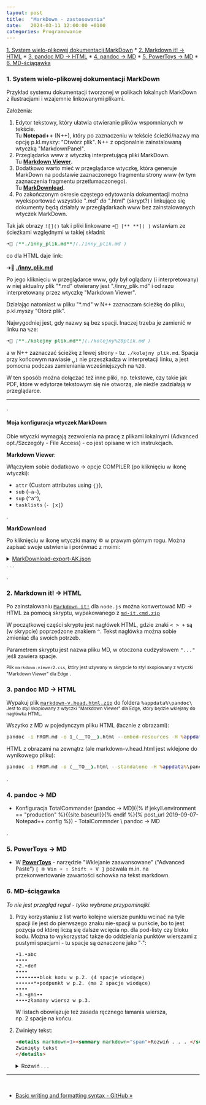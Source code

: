 ```yaml
---
layout: post
title:  "MarkDown - zastosowania"
date:   2024-03-11 12:00:00 +0100
categories: Programowanie
---
```


[1. System wielo-plikowej dokumentacji MarkDown]({{site.url}}{{site.baseurl}}{{page.url}}#1system-wielo-plikowej-dokumentacji-markdown) * 
[2. Markdown it! -> HTML]({{site.url}}{{site.baseurl}}{{page.url}}#2markdown-it---html) * 
[3. pandoc MD -> HTML]({{site.url}}{{site.baseurl}}{{page.url}}#3pandoc-md---html) * 
[4. pandoc -> MD]({{site.url}}{{site.baseurl}}{{page.url}}#4pandoc---md) * 
[5. PowerToys -> MD]({{site.url}}{{site.baseurl}}{{page.url}}#5powertoys---md) * 
[6. MD-ściągawka]({{site.url}}{{site.baseurl}}{{page.url}}#6md-ściągawka) 

<style>.date{font-size: smaller;color:#828282;}</style>

### 1. System wielo-plikowej dokumentacji MarkDown 

Przykład systemu dokumentacji tworzonej w polikach lokalnych MarkDown z ilustracjami i wzajemnie linkowanymi plikami.

Założenia:
1. Edytor tekstowy, który ułatwia otwieranie plików wspomnianych w tekście.  
   Tu **Notepad++** (N++), który po zaznaczeniu w tekście ścieżki/nazwy  ma opcję p.kl.myszy: "Otwórz plik". N++ z opcjonalnie zainstalowaną wtyczką "MarkdownPanel".
2. Przeglądarka www z wtyczką interpretującą pliki MarkDown.  
   Tu [**Markdown Viewer**](https://github.com/simov/markdown-viewer).
3. Dodatkowo warto mieć w przeglądarce wtyczkę, która generuje MarkDown na podstawie zaznaczonego fragmentu strony www (w tym zaznaczenia fragmentu przetłumaczonego).  
   Tu [**MarkDownload**](https://github.com/deathau/markdownload).
4. Po zakończonym okresie częstego edytowania dokumentacji można wyeksportować wszystkie "*.md" do "*.html" (skrypt?) i linkujące się dokumenty będą działały w przeglądarkach www bez zainstalowanych wtyczek MarkDown.

Tak jak obrazy `![]()` tak i pliki linkowane `➔📎 [** **]( )` wstawiam ze ścieżkami względnymi w takiej składni:

```md
➔📎 [**./inny_plik.md**](./inny_plik.md ) 
```
co dla HTML daje link:

➔📎 [**./inny_plik.md**](./inny_plik.md ) 

Po jego kliknięciu w przeglądarce www, gdy był oglądany (i interpretowany) w niej aktualny plik "*.md" otwierany jest "./inny_plik.md" i od razu interpretowany przez wtyczkę "Markdown Viewer".

Działając natomiast w pliku "*.md" w N++ zaznaczam ścieżkę do pliku, p.kl.myszy "Otórz plik".

Najwygodniej jest, gdy nazwy są bez spacji. Inaczej trzeba je zamienić w linku na `%20`:  
```md
➔📎 [**./kolejny plik.md**](./kolejny%20plik.md )
```
a w N++ zaznaczać ścieżkę z lewej strony - tu: `./kolejny plik.md`. Spacja przy końcowym nawiasie `␣)` nie przeszkadza w interpretacji linku, a jest pomocna podczas zamieniania wcześniejszych na `%20`.

W ten sposób można dołączać też inne pliki, np. tekstowe, czy takie jak PDF, które w edytorze tekstowym się nie otworzą, ale nieźle zadziałają w przeglądarce.

----
.

#### Moja konfiguracja wtyczek MarkDown

Obie wtyczki wymagają zezwolenia na pracę z plikami lokalnymi (Advanced opt./Szczegóły - File Access) - co jest opisane w ich instrukcjach.

**Markdown Viewer**:

Włączyłem sobie dodatkowo -> opcje COMPILER (po kliknięciu w ikonę wtyczki): 
* `attr` (Custom attributes using `{}`), 
* `sub` (`~a~`), 
* `sup` (`^a^`), 
* `tasklists` (`- [x]`)

.

**MarkDownload**

Po kliknięciu w ikonę wtyczki mamy ⚙️ w prawym górnym rogu. Można zapisać swoje ustwienia i porównać z moimi:

<details markdown=1><summary markdown="span"><u>MarkDownload-export-AK.json</u><br> . . .</summary>

```json
{
  "headingStyle": "atx",
  "hr": "---",
  "bulletListMarker": "*",
  "codeBlockStyle": "fenced",
  "fence": "```",
  "emDelimiter": "_",
  "strongDelimiter": "**",
  "linkStyle": "inlined",
  "linkReferenceStyle": "full",
  "imageStyle": "markdown",
  "imageRefStyle": "inlined",
  "frontmatter": "---\ncreated: {date:YYYY-MM-DD HH:mm:ss} (UTC {date:Z})\ntags: [{keywords}]\nsource: {baseURI}\nauthor: {byline}\n---\n\n# {pageTitle}\n\n> ## Excerpt\n> {excerpt}\n\n---",
  "backmatter": "",
  "title": "{pageTitle}",
  "includeTemplate": false,
  "saveAs": true,
  "downloadImages": true,
  "imagePrefix": "img/",
  "mdClipsFolder": "MarkDownload/{pageTitle}",
  "disallowedChars": "[]#^",
  "downloadMode": "downloadsApi",
  "turndownEscape": true,
  "contextMenus": true,
  "obsidianIntegration": false,
  "obsidianVault": "",
  "obsidianFolder": ""
}
```

</details>

.

### 2. Markdown it! -> HTML

Po zainstalowaniu [`Markdown it!`](https://github.com/markdown-it/markdown-it) dla `node.js` można konwertować  MD -> HTML za pomocą skryptu, wypakowanego z 
[`md-it.cmd.zip`]({{site.baseurl}}/assets/files/md-it.cmd.zip)

W początkowej części skryptu jest nagłówek HTML, gdzie znaki `< > +` są (w skrypcie) poprzedzone znakiem `^`. Tekst nagłówka można sobie zmieniać dla swoich potrzeb.

Parametrem skryptu jest nazwa pliku MD, w otoczona cudzysłowem `"..."` jeśli zawiera spacje.

<small>Plik `markdown-viewer2.css`, który jest używany w skrypcie to styl skopiowany z wtyczki "Markdown Viewer" dla Edge</small>
.

### 3. pandoc MD -> HTML

Wypakuj plik 
[`markdown-v.head.html.zip`]({{site.baseurl}}/assets/files/markdown-v.head.html.zip)
do foldera `%appdata%\pandoc\`  
<small>Jest to styl skopiowany z wtyczki "Markdown Viewer" dla Edge, który będzie wklejany do nagłówka HTML.</small>

Wszytko z MD w pojedynczym pliku HTML (łacznie z obrazami):
```bat
pandoc -i FROM.md -o 1_(__TO__).html --embed-resources -H %appdata%\pandoc\markdown-v.head.html -M lang=pl
```

HTML z obrazami na zewnątrz (ale markdown-v.head.html jest wklejone do wynikowego pliku):
```bat
pandoc -i FROM.md -o (__TO__).html --standalone -H %appdata%\pandoc\markdown-v.head.html -M lang=pl
```

.



### 4. pandoc -> MD

* Konfiguracja TotalCommander [pandoc -> MD]({% if jekyll.environment == "production" %}{{site.baseurl}}{% endif %}{% post_url 2019-09-07-Notepad++.config %}) - TotalCommnder \ pandoc -> MD

.


### 5. PowerToys -> MD

* W [**PowerToys**](https://learn.microsoft.com/pl-pl/windows/powertoys/) - narzędzie "Wklejanie zaawansowane" ("Advanced Paste") `[ ⊞ Win + ⇧ Shift + V ]` pozwala m.in. na przekonwertowanie zawartości schowka na tekst markdown.


### 6. MD-ściągawka

_To nie jest przegląd reguł - tylko wybrane przypominajki._

 1. Przy korzystaniu z list warto kolejne wiersze punktu wcinać na tyle spacji ile jest do pierwszego znaku nie-spacji w punkcie, bo to jest pozycja od której liczą się dalsze wcięcia np. dla pod-listy czy bloku kodu. Można to wykorzystać także do oddzielania punktów wierszami z pustymi spacjami - tu spacje są oznaczone jako "∙":
    
        ∙1.∙abc
        ∙∙∙∙
        ∙2.∙def
        ∙∙∙∙
        ∙∙∙∙∙∙∙∙blok kodu w p.2. (4 spacje wiodące)
        ∙∙∙∙∙∙*∙podpunkt w p.2. (ma 2 spacje wiodące)
        ∙∙∙∙
        ∙3.∙ghi∙∙
        ∙∙∙∙złamany wiersz w p.3.
    
    W listach obowiązuje też zasada ręcznego łamania wiersza,  
    np. 2 spacje na końcu.
    
 2. Zwinięty tekst:
    
    ```html
    <details markdown=1><summary markdown="span">Rozwiń . . . </summary>
    Zwinięty tekst
    </details>
    ```
    
    <details markdown=1><summary markdown="span">Rozwiń . . . </summary>
    Zwinięty tekst
    </details>
    

----
 

* [Basic writing and formatting syntax - GitHub » ](https://docs.github.com/en/get-started/writing-on-github/getting-started-with-writing-and-formatting-on-github/basic-writing-and-formatting-syntax)
  

<style> code {font-size: 0.93em;}  div.zmniejsz code {font-size: 0.88em;}  
 ol li div.language-plaintext > div:nth-child(1) > pre {background: linear-gradient(to right, 
 AliceBlue 0%, AliceBlue 3em, aqua 3em, aqua 3.25em, 
 AliceBlue 3.25em, AliceBlue 100%) !important;}
</style>
